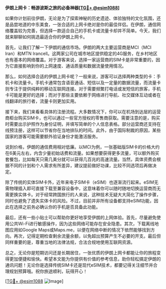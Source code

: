 **伊朗上网卡：畅游波斯之旅的必备神器[[TG💪+ @esim1088](https://t.me/s/esim1088)]**

如果你计划前往伊朗，无论是为了探索神秘的历史遗迹、体验独特的文化氛围，还是品尝地道的中东美食，一张合适的上网卡绝对是你的最佳伴侣。在伊朗，通信网络覆盖较为完善，但选择一款适合自己的手机卡或流量卡却并不简单。今天，我们就来聊聊如何挑选最适合你的伊朗上网卡。

首先，让我们了解一下伊朗的通信市场。伊朗的两大主要运营商是MCI（MCI Iran）和MTN Irancell。这两家公司在城市地区提供稳定的4G服务，在乡村地区也有基本的网络覆盖。对于游客来说，选择一家运营商的SIM卡是非常重要的，因为它直接影响到你的上网速度、通话质量和数据流量使用情况。

那么，如何选择合适的伊朗上网卡呢？一般来说，游客可以选择两种类型的卡：手机卡和流量卡。手机卡通常包含语音通话、短信以及一定量的数据流量，而流量卡则专注于提供纯粹的移动互联网连接。对于需要频繁打电话或发短信的旅客，手机卡可能是更好的选择；而对于那些主要依赖于网络进行导航、社交媒体互动或者在线翻译的旅行者，流量卡则更加实用。

接下来，我们来看看具体的注册流程。大多数情况下，你可以在机场到达层的运营商柜台购买SIM卡，也可以通过一些官方授权的零售商获取。需要注意的是，购买时需要出示护照作为身份证明，并填写简单的个人信息表格。部分运营商还支持在线预注册，这样可以节省你在当地排队的时间。此外，由于国际制裁的原因，某些国家的游客可能需要额外验证身份才能激活服务。

说到价格，伊朗的通信费用相对低廉。以MCI为例，一张基础版SIM卡的价格大约在6美元左右，内含少量初始话费和流量。如果想要获得更多流量，可以额外购买套餐包，比如每天只需几美分就可以获得几百兆的高速流量。当然，具体资费会根据不同的计划和个人需求有所差异，建议提前做好功课，比较不同选项后再做决定。

除了传统的实体SIM卡外，近年来电子SIM卡（eSIM）也逐渐流行起来。eSIM无需物理插入即可直接下载至兼容设备中，这意味着你可以随时随地切换运营商而无需更换实体卡。对于经常跨国旅行的人来说，这种技术无疑大大简化了操作步骤，同时也避免了遗失实体卡的风险。不过，目前并非所有设备都支持eSIM功能，因此在选择之前务必确认你的手机是否具备此功能。

最后，还有一些小贴士可以帮助你更好地享受伊朗的上网体验。首先，尽量避免使用公共Wi-Fi进行敏感操作，因为这些网络可能存在安全隐患。其次，下载离线地图应用如Google Maps或Maps.me，以便在网络中断的情况下依然能够找到方向。再次，记得定期检查剩余流量余额，以免超出预算产生不必要的开支。最后但同样重要的是，尊重当地的法律法规，合法合规地使用互联网资源。

总之，无论你是短期访问还是长期居住，一张优质的伊朗上网卡都能让你的旅程变得更加便捷和愉快。希望本文能为你提供有价值的参考信息，助你轻松搞定伊朗的通讯问题！无论你是选择传统SIM卡还是现代eSIM技术，都要记得关注细节并合理规划预算哦。祝你旅途顺利，玩得开心！

[[TG💪+ @esim1088](https://t.me/s/esim1088) ![Image](https://i.postimg.cc/4NQfJmqS/Snipaste-2025-05-13-00-14-12.png)]